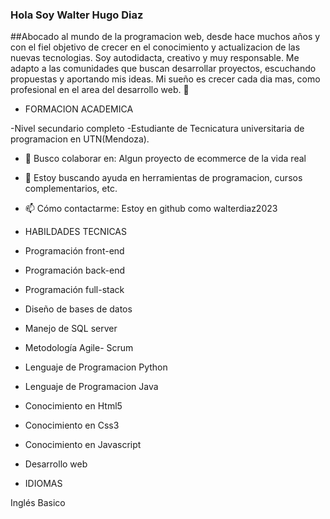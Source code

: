 ### Hola Soy Walter Hugo Diaz
##Abocado al mundo de la programacion web, desde hace muchos años y
con el fiel objetivo de crecer
en el conocimiento y
actualizacion de las nuevas tecnologias.
Soy autodidacta, creativo y muy responsable.
Me adapto a las comunidades que buscan desarrollar proyectos,
escuchando propuestas y aportando mis ideas.
Mi sueño es crecer cada dia mas, como profesional en el area del desarrollo web.
👋
- FORMACION ACADEMICA

-Nivel secundario completo
-Estudiante de Tecnicatura universitaria de programacion en UTN(Mendoza).
- 👯 Busco colaborar en: Algun proyecto de ecommerce de la vida real
- 🤔 Estoy buscando ayuda en herramientas de programacion, cursos complementarios, etc.
- 📫 Cómo contactarme: Estoy en github como walterdiaz2023

- HABILDADES TECNICAS

- Programación front-end 
- Programación back-end 
- Programación full-stack 
- Diseño de bases de datos
- Manejo de SQL server
- Metodología Agile- Scrum
- Lenguaje de Programacion Python
- Lenguaje de Programacion Java
- Conocimiento en Html5
- Conocimiento en Css3
- Conocimiento en Javascript
- Desarrollo web

- IDIOMAS

Inglés Basico


  


